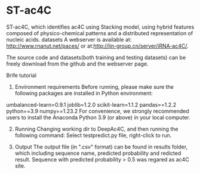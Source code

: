 # ST-ac4C
ST-ac4C, which identifies ac4C using Stacking model, using hybrid features composed of physico-chemical patterns and a distributed representation of nucleic acids.
datasets
A webserver is available at: http://www.rnanut.net/paces/ or at:http://lin-group.cn/server/iRNA-ac4C/.

The source code and datasets(both training and testing datasets) can be freely download from the github and the webserver page.

Brife tutorial
1. Environment requirements
Before running, please make sure the following packages are installed in Python environment:

umbalanced-learn=0.9.1
joblib=1.2.0
scikit-learn=1.1.2
pandas==1.2.2
python==3.9
numpy==1.23.2
For convenience, we strongly recommended users to install the Anaconda Python 3.9 (or above) in your local computer.

2. Running
Changing working dir to DeepAc4C, and then running the following command:
Select testpredict.py file, right-click to run.

3. Output
The output file (in ".csv" format) can be found in results folder, which including sequence name, predicted probability and redicted result.
Sequence with predicted probability > 0.5 was regared as ac4C site.

